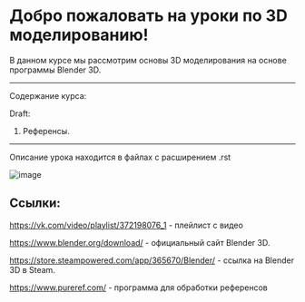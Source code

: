 

# Добро пожаловать на уроки по 3D моделированию!

В данном курсе мы рассмотрим основы 3D моделирования на основе программы Blender 3D.

---

Содержание курса:
 
Draft:
  1. Референсы.


---
Описание урока находится в файлах с расширением .rst

![image](https://user-images.githubusercontent.com/62693533/170890932-aec30d64-2742-4501-a8d2-096a95801739.png)



Ссылки:
--
https://vk.com/video/playlist/372198076_1 - плейлист с видео


https://www.blender.org/download/ - официальный сайт Blender 3D.

https://store.steampowered.com/app/365670/Blender/ - ссылка на Blender 3D в Steam.

https://www.pureref.com/ - программа для обработки референсов

